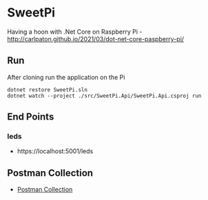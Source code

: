 # SweetPi
Having a hoon with .Net Core on Raspberry Pi - http://carlpaton.github.io/2021/03/dot-net-core-paspberry-pi/

## Run 

After cloning run the application on the Pi

```
dotnet restore SweetPi.sln
dotnet watch --project ./src/SweetPi.Api/SweetPi.Api.csproj run
```

## End Points

### leds

* https://localhost:5001/leds

## Postman Collection

* [Postman Collection]("./devtools/SweetPi%20Api.postman_collection.json")